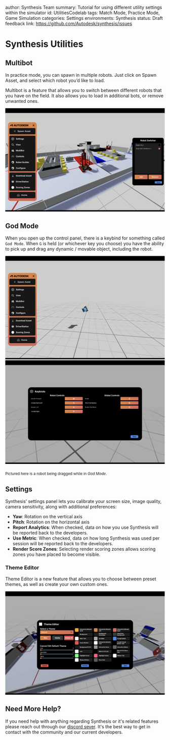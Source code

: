 author: Synthesis Team
summary: Tutorial for using different utility settings within the simulator
id: UtilitiesCodelab
tags: Match Mode, Practice Mode, Game Simulation
categories: Settings
environments: Synthesis
status: Draft
feedback link: https://github.com/Autodesk/synthesis/issues

# Synthesis Utilities

## Multibot

In practice mode, you can spawn in multiple robots. Just click on Spawn Asset, and
select which robot you’d like to load.

Multibot is a feature that allows you to switch between different robots that you
have on the field. It also allows you to load in additional bots, or remove
unwanted ones.

![image_caption](img/synthesis/multibot.png)

## God Mode

When you open up the control panel, there is a keybind for something called `God Mode`. 
When `G` is held (or whichever key you choose) you have the ability to pick up and drag any dynamic / movable object, including the robot.  

![image_caption](img/synthesis/god-mode-dragging.png)
![image_caption](img/synthesis/settings-panel.png)

<sub>Pictured here is a robot being dragged while in *God Mode*.</sub>

## Settings

Synthesis’ settings panel lets you calibrate your screen size, image quality, camera sensitivity, along with additional preferences:

- **Yaw**: Rotation on the vertical axis
- **Pitch**: Rotation on the horizontal axis
- **Report Analytics**:  When checked, data on how you use Synthesis will be reported back to the developers.
- **Use Metric**: When checked, data on how long Synthesis was used per session will be reported back to the developers.
- **Render Score Zones**: Selecting render scoring zones allows scoring zones you have placed to become visible.

### Theme Editor

Theme Editor is a new feature that allows you to choose between preset themes, as well as create your own custom ones.

![image_caption](img/synthesis/theme-editor.png)

## Need More Help?

If you need help with anything regarding Synthesis or it's related features please reach out through our
[discord sever](https://www.discord.gg/hHcF9AVgZA). It's the best way to get in contact with the community and our current developers.
